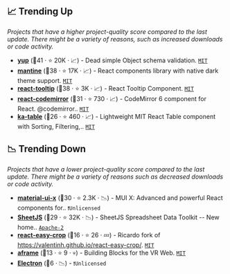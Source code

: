 ## 📈 Trending Up

_Projects that have a higher project-quality score compared to the last update. There might be a variety of reasons, such as increased downloads or code activity._

- <b><a href="https://github.com/jquense/yup">yup</a></b> (🥉41 ·  ⭐ 20K · 📈) - Dead simple Object schema validation. <code><a href="http://bit.ly/34MBwT8">MIT</a></code>
- <b><a href="https://github.com/mantinedev/mantine">mantine</a></b> (🥈38 ·  ⭐ 17K · 📈) - React components library with native dark theme support. <code><a href="http://bit.ly/34MBwT8">MIT</a></code>
- <b><a href="https://github.com/ReactTooltip/react-tooltip">react-tooltip</a></b> (🥇38 ·  ⭐ 3K · 📈) - React Tooltip Component. <code><a href="http://bit.ly/34MBwT8">MIT</a></code>
- <b><a href="https://github.com/uiwjs/react-codemirror">react-codemirror</a></b> (🥈31 ·  ⭐ 730 · 📈) - CodeMirror 6 component for React. @codemirror.. <code><a href="http://bit.ly/34MBwT8">MIT</a></code>
- <b><a href="https://github.com/komarovalexander/ka-table">ka-table</a></b> (🥉26 ·  ⭐ 460 · 📈) - Lightweight MIT React Table component with Sorting, Filtering,.. <code><a href="http://bit.ly/34MBwT8">MIT</a></code>

## 📉 Trending Down

_Projects that have a lower project-quality score compared to the last update. There might be a variety of reasons such as decreased downloads or code activity._

- <b><a href="https://github.com/mui/mui-x">material-ui-x</a></b> (🥈30 ·  ⭐ 2.3K · 📉) - MUI X: Advanced and powerful React components for.. <code>❗Unlicensed</code> <code><img src="https://mui.com/static/favicon.ico" style="display:inline;" width="13" height="13"></code>
- <b><a href="https://github.com/SheetJS/sheetjs">SheetJS</a></b> (🥈29 ·  ⭐ 32K · 📉) - SheetJS Spreadsheet Data Toolkit -- New home.. <code><a href="http://bit.ly/3nYMfla">Apache-2</a></code>
- <b><a href="https://github.com/ricardo-ch/react-easy-crop">react-easy-crop</a></b> (🥉16 ·  ⭐ 26 · 💤) - Ricardo fork of https://valentinh.github.io/react-easy-crop/. <code><a href="http://bit.ly/34MBwT8">MIT</a></code>
- <b><a href="https://github.com/ngokevin/aframe">aframe</a></b> (🥉13 ·  ⭐ 9 · 💀) - Building Blocks for the VR Web. <code><a href="http://bit.ly/34MBwT8">MIT</a></code>
- <b><a href="{}">Electron</a></b> (🥉6 · 📉) -  <code>❗Unlicensed</code>

